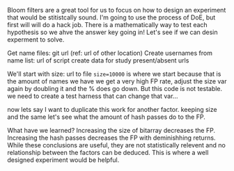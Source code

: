 Bloom filters are a great tool for us to focus on how to design an experiment that would be stitistcally sound.
I'm going to use the process of DoE, but first will will do a hack job.
There is a mathematically way to test each hypothesis so we ahve the answer key going in!
Let's see if we can desin experment to solve.

Get name files: git url (ref: url of other location)
Create usernames from name list: url of script
create data for study present/absent urls

We'll start with size: url to file
`size=10000` is where we start because that is the amount of names we have
we get a very high FP rate, adjust the size var again by doubling it and the % does go down. But this code is not testable. we need to create a test harness that can change that var...

now lets say I want to duplicate this work for another factor. keeping size and the same let's see what the amount of hash passes do to the FP.

What have we learned? Increasing the size of bitarray decreases the FP. Increasing the hash passes decreases the FP with deminishhing returns. While these conclusions are useful, they are not statistically relevent and no relationship between the factors can be deduced. This is where a well designed experiment would be helpful.

